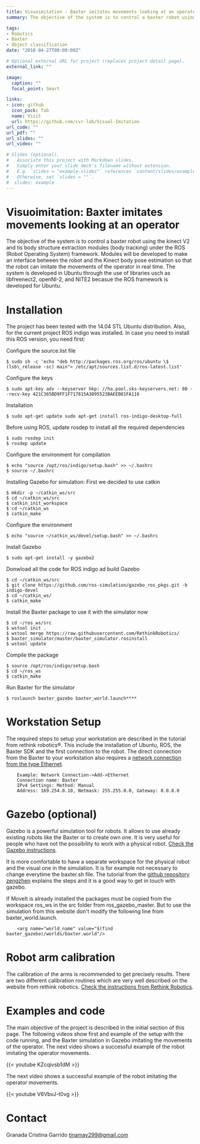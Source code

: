 ```yaml
---
title: Visuoimitation - Baxter imitates movements looking at an operator
summary: The objective of the system is to control a baxter robot using the kinect V2 and tis body structure extraction modules (body tracking) under the ROS (Robot Operating System) framework. Modules will be developed to make an interface between the robot and the Kinect body pose estimation so that the robot can imitate the movements of the operator in real time

tags:
- Robotics
- Baxter
- Object classification
date: "2018-04-27T00:00:00Z"

# Optional external URL for project (replaces project detail page).
external_link: ""

image:
  caption: ""
  focal_point: Smart

links:
- icon: github
  icon_pack: fab
  name: Visit
  url: https://github.com/cvr-lab/Visual-Imitation
url_code: ""
url_pdf: ""
url_slides: ""
url_video: ""

# Slides (optional).
#   Associate this project with Markdown slides.
#   Simply enter your slide deck's filename without extension.
#   E.g. `slides = "example-slides"` references `content/slides/example-slides.md`.
#   Otherwise, set `slides = ""`.
#  slides: example
---
```


# Visuoimitation: Baxter imitates movements looking at an operator
 The objective of the system is to control a baxter robot using the kinect V2 and tis body structure extraction modules (body tracking) under the ROS (Robot Operating System) framework. Modules will be developed to make an interface between the robot and the Kinect body pose estimation so that the robot can imitate the movements of the operator in real time. The system is developed in Ubuntu through the use of libraries usch as libfreenect2, openNI-2, and NITE2 becasue the ROS framework is developed for Ubuntu. 
 
# Installation
The project has been tested with the 14.04 STL Ubuntu distribution. Also, for the current project ROS indigo was installed. In case you need to install this ROS version, you need first:

Configure the source.list file
    
    $ sudo sh -c 'echo "deb http://packages.ros.org/ros/ubuntu \$ (lsb\_release -sc) main"> /etc/apt/sources.list.d/ros-latest.list'

Configure the keys
    
    $ sudo apt-key adv --keyserver hkp: //ha.pool.sks-keyservers.net: 80 --recv-key 421C365BD9FF1F717815A3895523BAEEB01FA116

Installation
    
    $ sudo apt-get update sudo apt-get install ros-indigo-desktop-full

Before using ROS, update rosdep to install all the required dependencies
    
    $ sudo rosdep init
    $ rosdep update

Configure the environment for compilation
    
    $ echo "source /opt/ros/indigo/setup.bash" >> ~/.bashrc
    $ source ~/.bashrc

Installing Gazebo for simulation: First we decided to use catkin
    
    $ mkdir -p ~/catkin_ws/src
    $ cd ~/catkin_ws/src
    $ catkin_init_workspace
    $ cd ~/catkin_ws
    $ catkin_make

Configure the environment
    
    $ echo "source ~/catkin_ws/devel/setup.bash" >> ~/.bashrc

Install Gazebo
    
    $ sudo apt-get install -y gazebo2

Donwload all the code for ROS indigo ad build Gazebo
    
    $ cd ~/catkin_ws/src
    $ git clone https://github.com/ros-simulation/gazebo_ros_pkgs.git -b indigo-devel
    $ cd ~/catkin_ws/
    $ catkin_make

Install the Baxter package to use it with the simulator now
    
    $ cd ~/ros_ws/src
    $ wstool init .
    $ wstool merge https://raw.githubusercontent.com/RethinkRobotics/
    $ baxter_simulator/master/baxter_simulator.rosinstall
    $ wstool update

Compile the package
    
    $ source /opt/ros/indigo/setup.bash
    $ cd ~/ros_ws
    $ catkin_make

Run Baxter for the simulator
    
    $ roslaunch baxter_gazebo baxter_world.launch****
   


# Workstation Setup
The required steps to setup your workstation are described in the tutorial from rethink robotics®. This include the installation of Ubuntu, ROS, the Baxter SDK and the first connection to the robot. The direct connection from the Baxter to your workstation also requires a [network connection from the type Ethernet](http://sdk.rethinkrobotics.com/wiki/Workstation_Setup).
        
        Example: Network Connection->Add->Ethernet
        Connection name: Baxter
        IPv4 Settings: Method: Manual
        Address: 169.254.0.10, Netmask: 255.255.0.0, Gateway: 0.0.0.0
        
        
# Gazebo (optional)

Gazebo is a powerful simulation tool for robots. It allows to use already existing robots like the Baxter or to create own one. It is very useful for people who have not the possibility to work with a physical robot. [Check the Gazebo instructions](http://sdk.rethinkrobotics.com/wiki/Using_Gazebo_and_Baxter).

It is more comfortable to have a separate workspace for the physical robot and the visual one in the simulation. It is for example not necessary to change everytime the baxter.sh file. The tutorial from the [github repository zengzhen](https://github.com/zengzhen/zhen_baxter_moveit) explains the steps and it is a good way to get in touch with gazebo.
        
If MoveIt is already installed the packages must be copied from the workspace ros_ws in the src folder from ros_gazebo_master. But to use the simulation from this website don't modify the following line from baxter_world.launch.

        <arg name="world_name" value="$(find baxter_gazebo)/worlds/baxter.world"/>

# Robot arm calibration

The calibration of the arms is recommended to get precisely results. There are two different calibration routines which are very well described on the website from rethink robotics. [Check the instructions from Rethink Robotics](http://sdk.rethinkrobotics.com/wiki/Arm_Calibration).
        

# Examples and code

The main objective of the project is described in the initial section of this page. The following videos show first and example of the setup with the code running, and the Baxter simulation in Gazebo imitating the movements of the operator. The next video shows a successful example of the robot imitating the operator movements. 

{{< youtube KZcqivsb1dM >}}

 The next video shows a successful example of the robot imitating the operator movements. 
 
 {{< youtube V6VbvJ-t0vg >}}


# Contact

Granada
Cristina Garrido
tinamay299@gmail.com
